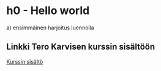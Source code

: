 # h0 - Hello world

a) ensimmäinen harjoitus luennolla

##  Linkki Tero Karvisen kurssin sisältöön
[Kurssin sisältö](https://terokarvinen.com/linux-palvelimet/)

